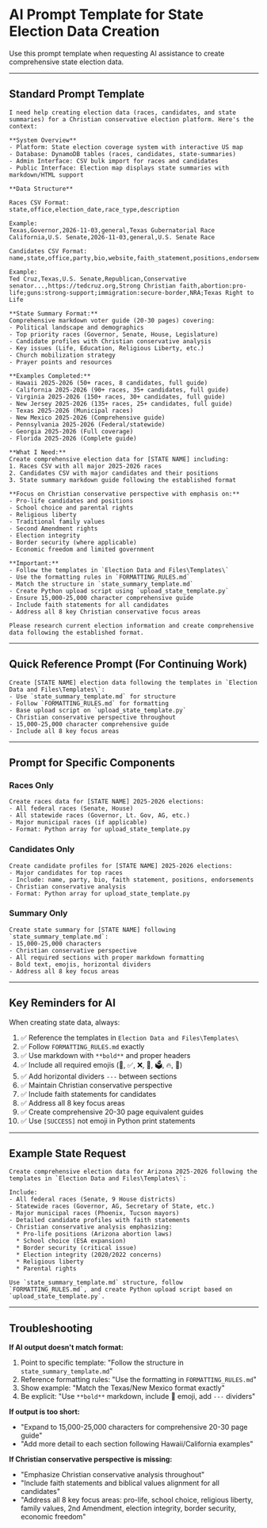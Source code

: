 # AI Prompt Template for State Election Data Creation

Use this prompt template when requesting AI assistance to create comprehensive state election data.

---

## Standard Prompt Template

```
I need help creating election data (races, candidates, and state summaries) for a Christian conservative election platform. Here's the context:

**System Overview**
- Platform: State election coverage system with interactive US map
- Database: DynamoDB tables (races, candidates, state-summaries)
- Admin Interface: CSV bulk import for races and candidates
- Public Interface: Election map displays state summaries with markdown/HTML support

**Data Structure**

Races CSV Format:
state,office,election_date,race_type,description

Example:
Texas,Governor,2026-11-03,general,Texas Gubernatorial Race
California,U.S. Senate,2026-11-03,general,U.S. Senate Race

Candidates CSV Format:
name,state,office,party,bio,website,faith_statement,positions,endorsements

Example:
Ted Cruz,Texas,U.S. Senate,Republican,Conservative senator...,https://tedcruz.org,Strong Christian faith,abortion:pro-life;guns:strong-support;immigration:secure-border,NRA;Texas Right to Life

**State Summary Format:**
Comprehensive markdown voter guide (20-30 pages) covering:
- Political landscape and demographics
- Top priority races (Governor, Senate, House, Legislature)
- Candidate profiles with Christian conservative analysis
- Key issues (Life, Education, Religious Liberty, etc.)
- Church mobilization strategy
- Prayer points and resources

**Examples Completed:**
- Hawaii 2025-2026 (50+ races, 8 candidates, full guide)
- California 2025-2026 (90+ races, 35+ candidates, full guide)
- Virginia 2025-2026 (150+ races, 30+ candidates, full guide)
- New Jersey 2025-2026 (135+ races, 25+ candidates, full guide)
- Texas 2025-2026 (Municipal races)
- New Mexico 2025-2026 (Comprehensive guide)
- Pennsylvania 2025-2026 (Federal/statewide)
- Georgia 2025-2026 (Full coverage)
- Florida 2025-2026 (Complete guide)

**What I Need:**
Create comprehensive election data for [STATE NAME] including:
1. Races CSV with all major 2025-2026 races
2. Candidates CSV with major candidates and their positions
3. State summary markdown guide following the established format

**Focus on Christian conservative perspective with emphasis on:**
- Pro-life candidates and positions
- School choice and parental rights
- Religious liberty
- Traditional family values
- Second Amendment rights
- Election integrity
- Border security (where applicable)
- Economic freedom and limited government

**Important:**
- Follow the templates in `Election Data and Files\Templates\`
- Use the formatting rules in `FORMATTING_RULES.md`
- Match the structure in `state_summary_template.md`
- Create Python upload script using `upload_state_template.py`
- Ensure 15,000-25,000 character comprehensive guide
- Include faith statements for all candidates
- Address all 8 key Christian conservative focus areas

Please research current election information and create comprehensive data following the established format.
```

---

## Quick Reference Prompt (For Continuing Work)

```
Create [STATE NAME] election data following the templates in `Election Data and Files\Templates\`:
- Use `state_summary_template.md` for structure
- Follow `FORMATTING_RULES.md` for formatting
- Base upload script on `upload_state_template.py`
- Christian conservative perspective throughout
- 15,000-25,000 character comprehensive guide
- Include all 8 key focus areas
```

---

## Prompt for Specific Components

### Races Only
```
Create races data for [STATE NAME] 2025-2026 elections:
- All federal races (Senate, House)
- All statewide races (Governor, Lt. Gov, AG, etc.)
- Major municipal races (if applicable)
- Format: Python array for upload_state_template.py
```

### Candidates Only
```
Create candidate profiles for [STATE NAME] 2025-2026 elections:
- Major candidates for top races
- Include: name, party, bio, faith statement, positions, endorsements
- Christian conservative analysis
- Format: Python array for upload_state_template.py
```

### Summary Only
```
Create state summary for [STATE NAME] following `state_summary_template.md`:
- 15,000-25,000 characters
- Christian conservative perspective
- All required sections with proper markdown formatting
- Bold text, emojis, horizontal dividers
- Address all 8 key focus areas
```

---

## Key Reminders for AI

When creating state data, always:
1. ✅ Reference the templates in `Election Data and Files\Templates\`
2. ✅ Follow `FORMATTING_RULES.md` exactly
3. ✅ Use markdown with `**bold**` and proper headers
4. ✅ Include all required emojis (🔴, ✅, ❌, 📅, 🗳️, 🔥, 🙏)
5. ✅ Add horizontal dividers `---` between sections
6. ✅ Maintain Christian conservative perspective
7. ✅ Include faith statements for candidates
8. ✅ Address all 8 key focus areas
9. ✅ Create comprehensive 20-30 page equivalent guides
10. ✅ Use `[SUCCESS]` not emoji in Python print statements

---

## Example State Request

```
Create comprehensive election data for Arizona 2025-2026 following the templates in `Election Data and Files\Templates\`:

Include:
- All federal races (Senate, 9 House districts)
- Statewide races (Governor, AG, Secretary of State, etc.)
- Major municipal races (Phoenix, Tucson mayors)
- Detailed candidate profiles with faith statements
- Christian conservative analysis emphasizing:
  * Pro-life positions (Arizona abortion laws)
  * School choice (ESA expansion)
  * Border security (critical issue)
  * Election integrity (2020/2022 concerns)
  * Religious liberty
  * Parental rights

Use `state_summary_template.md` structure, follow `FORMATTING_RULES.md`, and create Python upload script based on `upload_state_template.py`.
```

---

## Troubleshooting

**If AI output doesn't match format:**
1. Point to specific template: "Follow the structure in `state_summary_template.md`"
2. Reference formatting rules: "Use the formatting in `FORMATTING_RULES.md`"
3. Show example: "Match the Texas/New Mexico format exactly"
4. Be explicit: "Use `**bold**` markdown, include 🔴 emoji, add `---` dividers"

**If output is too short:**
- "Expand to 15,000-25,000 characters for comprehensive 20-30 page guide"
- "Add more detail to each section following Hawaii/California examples"

**If Christian conservative perspective is missing:**
- "Emphasize Christian conservative analysis throughout"
- "Include faith statements and biblical values alignment for all candidates"
- "Address all 8 key focus areas: pro-life, school choice, religious liberty, family values, 2nd Amendment, election integrity, border security, economic freedom"
